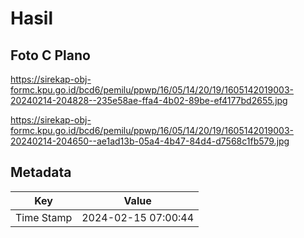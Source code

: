 # Hasil

## Foto C Plano

https://sirekap-obj-formc.kpu.go.id/bcd6/pemilu/ppwp/16/05/14/20/19/1605142019003-20240214-204828--235e58ae-ffa4-4b02-89be-ef4177bd2655.jpg

https://sirekap-obj-formc.kpu.go.id/bcd6/pemilu/ppwp/16/05/14/20/19/1605142019003-20240214-204650--ae1ad13b-05a4-4b47-84d4-d7568c1fb579.jpg


## Metadata

| Key        | Value               |
| ---------- | ------------------- |
| Time Stamp | 2024-02-15 07:00:44 |



